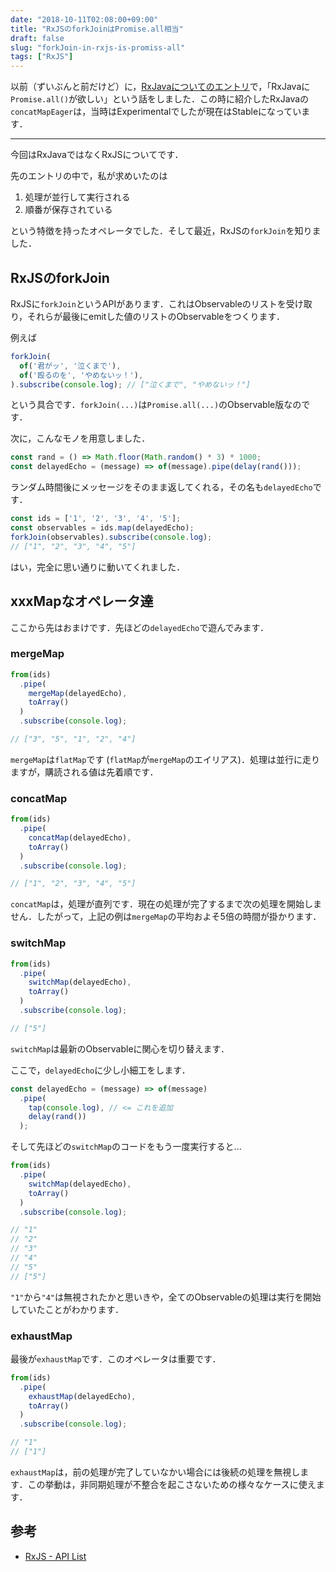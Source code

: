 ```yaml
---
date: "2018-10-11T02:08:00+09:00"
title: "RxJSのforkJoinはPromise.all相当"
draft: false
slug: "forkJoin-in-rxjs-is-promiss-all"
tags: ["RxJS"]
---
```


以前（ずいぶんと前だけど）に，[RxJavaについてのエントリ](https://chooblarin.github.io/post/20160529/)で，「RxJavaに `Promise.all()`が欲しい」という話をしました．この時に紹介したRxJavaの`concatMapEager`は，当時はExperimentalでしたが現在はStableになっています．

---

今回はRxJavaではなくRxJSについてです．

先のエントリの中で，私が求めいたのは

1. 処理が並行して実行される
2. 順番が保存されている

という特徴を持ったオペレータでした．そして最近，RxJSの`forkJoin`を知りました．

## RxJSのforkJoin

RxJSに`forkJoin`というAPIがあります．これはObservableのリストを受け取り，それらが最後にemitした値のリストのObservableをつくります．

例えば

```js
forkJoin(
  of('君がッ', '泣くまで'),
  of('殴るのを', 'やめないッ！'),
).subscribe(console.log); // ["泣くまで", "やめないッ！"]
```

という具合です．`forkJoin(...)`は`Promise.all(...)`のObservable版なのです．

次に，こんなモノを用意しました．

```js
const rand = () => Math.floor(Math.random() * 3) * 1000;
const delayedEcho = (message) => of(message).pipe(delay(rand()));
```

ランダム時間後にメッセージをそのまま返してくれる，その名も`delayedEcho`です．

```js
const ids = ['1', '2', '3', '4', '5'];
const observables = ids.map(delayedEcho);
forkJoin(observables).subscribe(console.log);
// ["1", "2", "3", "4", "5"]
```

はい，完全に思い通りに動いてくれました．

## xxxMapなオペレータ達

ここから先はおまけです．先ほどの`delayedEcho`で遊んでみます．

### mergeMap

```js
from(ids)
  .pipe(
    mergeMap(delayedEcho),
    toArray()
  )
  .subscribe(console.log);

// ["3", "5", "1", "2", "4"]
```

`mergeMap`は`flatMap`です (`flatMap`が`mergeMap`のエイリアス)．処理は並行に走りますが，購読される値は先着順です．

### concatMap

```js
from(ids)
  .pipe(
    concatMap(delayedEcho),
    toArray()
  )
  .subscribe(console.log);

// ["1", "2", "3", "4", "5"]
```

`concatMap`は，処理が直列です．現在の処理が完了するまで次の処理を開始しません．したがって，上記の例は`mergeMap`の平均およそ5倍の時間が掛かります．

### switchMap

```js
from(ids)
  .pipe(
    switchMap(delayedEcho),
    toArray()
  )
  .subscribe(console.log);

// ["5"]
```

`switchMap`は最新のObservableに関心を切り替えます．

ここで，`delayedEcho`に少し小細工をします．

```js
const delayedEcho = (message) => of(message)
  .pipe(
    tap(console.log), // <= これを追加
    delay(rand())
  );
```

そして先ほどの`switchMap`のコードをもう一度実行すると...

```js
from(ids)
  .pipe(
    switchMap(delayedEcho),
    toArray()
  )
  .subscribe(console.log);

// "1"
// "2"
// "3"
// "4"
// "5"
// ["5"]
```

`"1"`から`"4"`は無視されたかと思いきや，全てのObservableの処理は実行を開始していたことがわかります．

### exhaustMap

最後が`exhaustMap`です．このオペレータは重要です．

```js
from(ids)
  .pipe(
    exhaustMap(delayedEcho),
    toArray()
  )
  .subscribe(console.log);

// "1"
// ["1"]
```

`exhaustMap`は，前の処理が完了していなかい場合には後続の処理を無視します．この挙動は，非同期処理が不整合を起こさないための様々なケースに使えます．

## 参考

- [RxJS - API List](https://rxjs-dev.firebaseapp.com/api)
